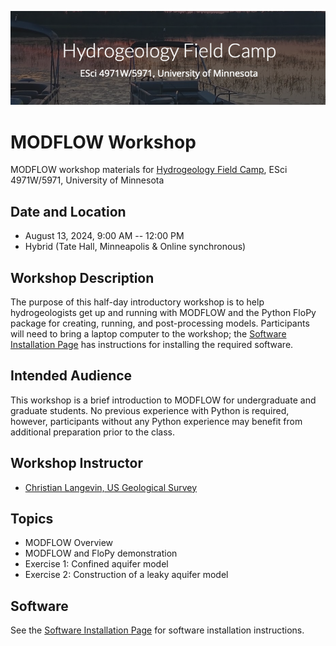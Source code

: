![alt](images/header.png)

# MODFLOW Workshop
MODFLOW workshop materials for [Hydrogeology Field Camp](https://sites.google.com/a/umn.edu/hydrogeology-field-camp/), ESci 4971W/5971, University of Minnesota

## Date and Location
* August 13, 2024, 9:00 AM -- 12:00 PM
* Hybrid (Tate Hall, Minneapolis & Online synchronous)	

## Workshop Description
The purpose of this half-day introductory workshop is to help hydrogeologists get up and running with MODFLOW and the Python FloPy package for creating, running, and post-processing models.  Participants will need to bring a laptop computer to the workshop; the [Software Installation Page](./SOFTWARE.md) has instructions for installing the required software.

## Intended Audience
This workshop is a brief introduction to MODFLOW for undergraduate and graduate students.  No previous experience with Python is required, however, participants without any Python experience may benefit from additional preparation prior to the class.

## Workshop Instructor
* [Christian Langevin, US Geological Survey](https://www.usgs.gov/staff-profiles/christian-langevin)

## Topics
* MODFLOW Overview
* MODFLOW and FloPy demonstration
* Exercise 1: Confined aquifer model
* Exercise 2: Construction of a leaky aquifer model

## Software
See the [Software Installation Page](./SOFTWARE.md) for software installation instructions.
